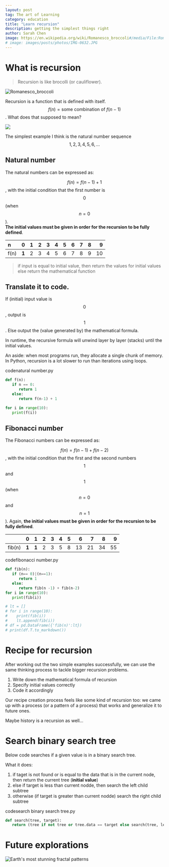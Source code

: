 ```yaml
---
layout: post
tag: The art of Learning
category: education
title: "Learn recursion"
description: getting the simplest things right
author: Sarah Chen
image: https://en.wikipedia.org/wiki/Romanesco_broccoli#/media/File:Romanesco_broccoli_(3).jpg
# image: images/posts/photos/IMG-0632.JPG
---
```

<!-- <figure> 
   <img src="{{"/images/posts/photos/IMG-0632.JPG"| relative_url}}"> 
   <figcaption></figcaption>
</figure>  -->


# What is recursion

> Recursion is like brocolli (or cauliflower). 

![Romanesco_broccoli](https://i0.wp.com/growingwithplants.com/wp-content/uploads/2011/10/romanesco.jpg?w=640)

Recursion is a function that is defined with itself.  $$f(n) = \text{some combination of }f(n-1)$$.   What does that supposed to mean?  

![](https://en.wikipedia.org/wiki/Recursion#/media/File:Sierpinski_triangle.svg)

The simplest example I think is the natural number sequence $$1, 2, 3, 4, 5, 6, ...$$

## Natural number
The natural numbers can be expressed as:

$$f(n)=f(n-1)+1$$, with the initial condition that the first number is $$0$$ (when $$n=0$$).  
**The initial values must be given in order for the recursion to be fully defined**. 

|  n   |   0 |   1 |   2 |   3 |   4 |   5 |   6 |   7 |   8 |   9 |
|:-----|----:|----:|----:|----:|----:|----:|----:|----:|----:|----:|
| f(n) |  **1** |   2 |   3 |   4 |   5 |   6 |   7 |   8 |   9 |  10 |


> if input is equal to initial value, then return the values for initial values
> else return the mathematical function

Translate it to code.
-------------------- 
If (initial) input value is $$0$$, output is $$1$$. 
Else output the (value generated by) the mathematical formula. 

In runtime, the recursive formula will unwind layer by layer (stacks) until the initial values.   

An aside: when most programs run, they allocate a single chunk of memory.  In Python, recursion is a lot slower to run than iterations using loops. 

<div class="code-head"><span>code</span>natural number.py</div>

```py
def f(n):
   if n == 0:
      return 1
   else:
      return f(n-1) + 1

for i in range(10):
   print(f(i))
``` 

## Fibonacci number
The Fibonacci numbers can be expressed as:

$$f(n)=f(n-1)+ f(n-2)$$, 
with the initial condition that the first and the second numbers $$1$$ and $$1$$ (when $$n=0$$ and $$n=1$$).  Again, **the initial values must be given in order for the recursion to be fully defined**. 


|        |   **0** |   **1** |   2 |   3 |   4 |   5 |   6 |   7 |   8 |   9 |
|:-------|----:|----:|----:|----:|----:|----:|----:|----:|----:|----:|
| fib(n) |   **1** |   **1** |   2 |   3 |   5 |   8 |  13 |  21 |  34 |  55 |


<div class="code-head"><span>code</span>fibonacci number.py</div>

```py
def fib(n):
   if (n== 0)|(n==1):
      return 1
   else:
      return fib(n -1) + fib(n-2)
for i in range(10):
   print(fib(i))

# lt = []
# for i in range(10):
#    print(fib(i))
#    lt.append(fib(i))
# df = pd.DataFrame({'fib(n)':lt})
# print(df.T.to_markdown())
``` 

# Recipe for recursion

After working out the two simple examples successfully, we can use the same thinking process to tackle bigger recursion problems.
1. Write down the mathematical formula of recursion
2. Specify initial values correctly
3. Code it accordingly

Our recipe creation process feels like some kind of recursion too: we came up with a process (or a pattern of a process) that works and generalize it to future ones.  

Maybe history is a recursion as well...

# Search binary search tree

Below code searches if a given value is in a binary search tree. 

What it does:
1. if taget is not found or is equal to the data that is in the current node, then return the current tree (**initial value**)
2. else if target is less than current nodde, then search the left child subtree
3. otherwise (if target is greater than current nodde) search the right child subtree
<div class="code-head"><span>code</span>search binary search tree.py</div>

```py
def search(tree, target):
   return (tree if not tree or tree.data == target else search(tree, left, target) if target < tree.data else search(tree.right, target))
```
# Future explorations

![Earth's most stunning fractal patterns](https://www.wired.com/2010/09/fractal-patterns-in-nature/)

